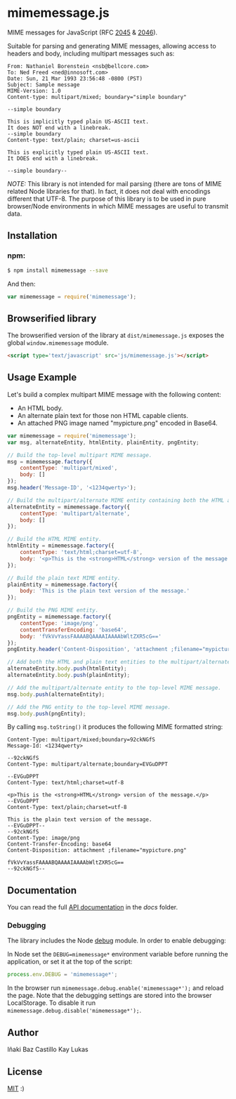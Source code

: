 # mimemessage.js

MIME messages for JavaScript (RFC [2045](https://tools.ietf.org/html/rfc2045) & [2046](https://tools.ietf.org/html/rfc2046)).

Suitable for parsing and generating MIME messages, allowing access to headers and body, including multipart messages such as:

```
From: Nathaniel Borenstein <nsb@bellcore.com>
To: Ned Freed <ned@innosoft.com>
Date: Sun, 21 Mar 1993 23:56:48 -0800 (PST)
Subject: Sample message
MIME-Version: 1.0
Content-type: multipart/mixed; boundary="simple boundary"

--simple boundary

This is implicitly typed plain US-ASCII text.
It does NOT end with a linebreak.
--simple boundary
Content-type: text/plain; charset=us-ascii

This is explicitly typed plain US-ASCII text.
It DOES end with a linebreak.

--simple boundary--
```

*NOTE:* This library is not intended for mail parsing (there are tons of MIME related Node libraries for that). In fact, it does not deal with encodings different that UTF-8. The purpose of this library is to be used in pure browser/Node environments in which MIME messages are useful to transmit data.


## Installation

### **npm**:

```bash
$ npm install mimemessage --save
```

And then:

```javascript
var mimemessage = require('mimemessage');
```


## Browserified library

The browserified version of the library at `dist/mimemessage.js` exposes the global `window.mimemessage` module.

```html
<script type='text/javascript' src='js/mimemessage.js'></script>
```


## Usage Example

Let's build a complex multipart MIME message with the following content:

* An HTML body.
* An alternate plain text for those non HTML capable clients.
* An attached PNG image named "mypicture.png" encoded in Base64.

```javascript
var mimemessage = require('mimemessage');
var msg, alternateEntity, htmlEntity, plainEntity, pngEntity;

// Build the top-level multipart MIME message.
msg = mimemessage.factory({
    contentType: 'multipart/mixed',
    body: []
});
msg.header('Message-ID', '<1234qwerty>');

// Build the multipart/alternate MIME entity containing both the HTML and plain text entities.
alternateEntity = mimemessage.factory({
    contentType: 'multipart/alternate',
    body: []
});

// Build the HTML MIME entity.
htmlEntity = mimemessage.factory({
    contentType: 'text/html;charset=utf-8',
    body: '<p>This is the <strong>HTML</strong> version of the message.</p>'
});

// Build the plain text MIME entity.
plainEntity = mimemessage.factory({
    body: 'This is the plain text version of the message.'
});

// Build the PNG MIME entity.
pngEntity = mimemessage.factory({
    contentType: 'image/png',
    contentTransferEncoding: 'base64',
    body: 'fVkVvYassFAAAABQAAAAIAAAAbWltZXR5cG=='
});
pngEntity.header('Content-Disposition', 'attachment ;filename="mypicture.png"');

// Add both the HTML and plain text entities to the multipart/alternate entity.
alternateEntity.body.push(htmlEntity);
alternateEntity.body.push(plainEntity);

// Add the multipart/alternate entity to the top-level MIME message.
msg.body.push(alternateEntity);

// Add the PNG entity to the top-level MIME message.
msg.body.push(pngEntity);
```

By calling `msg.toString()` it produces the following MIME formatted string:

```
Content-Type: multipart/mixed;boundary=92ckNGfS
Message-Id: <1234qwerty>

--92ckNGfS
Content-Type: multipart/alternate;boundary=EVGuDPPT

--EVGuDPPT
Content-Type: text/html;charset=utf-8

<p>This is the <strong>HTML</strong> version of the message.</p>
--EVGuDPPT
Content-Type: text/plain;charset=utf-8

This is the plain text version of the message.
--EVGuDPPT--
--92ckNGfS
Content-Type: image/png
Content-Transfer-Encoding: base64
Content-Disposition: attachment ;filename="mypicture.png"

fVkVvYassFAAAABQAAAAIAAAAbWltZXR5cG==
--92ckNGfS--
```


## Documentation

You can read the full [API documentation](docs/index.md) in the *docs* folder.


### Debugging

The library includes the Node [debug](https://github.com/visionmedia/debug) module. In order to enable debugging:

In Node set the `DEBUG=mimemessage*` environment variable before running the application, or set it at the top of the script:

```javascript
process.env.DEBUG = 'mimemessage*';
```

In the browser run `mimemessage.debug.enable('mimemessage*');` and reload the page. Note that the debugging settings are stored into the browser LocalStorage. To disable it run `mimemessage.debug.disable('mimemessage*');`.


## Author

Iñaki Baz Castillo
Kay Lukas


## License

[MIT](./LICENSE) :)

